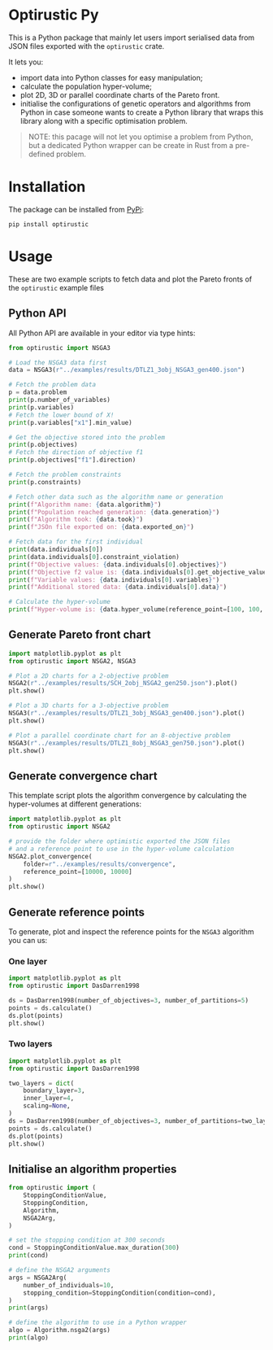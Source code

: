 # Optirustic Py

This is a Python package that mainly let users import serialised data from JSON files
exported with the `optirustic` crate.

It lets you:

- import data into Python classes for easy manipulation;
- calculate the population hyper-volume;
- plot 2D, 3D or parallel coordinate charts of the Pareto front.
- initialise the configurations of genetic operators and algorithms from Python in case
  someone wants to create a Python library that wraps this library along with a specific
  optimisation problem.

> NOTE: this pacage will not let you optimise a problem from Python, but a
> dedicated Python wrapper can be create in Rust from a pre-defined problem.

# Installation

The package can be installed from [PyPi](https://pypi.org/project/optirustic/):

```
pip install optirustic
```

# Usage

These are two example scripts to fetch data and plot the Pareto fronts of the `optirustic` example
files

## Python API

All Python API are available in your editor via type hints:

```python
from optirustic import NSGA3

# Load the NSGA3 data first
data = NSGA3(r"../examples/results/DTLZ1_3obj_NSGA3_gen400.json")

# Fetch the problem data
p = data.problem
print(p.number_of_variables)
print(p.variables)
# Fetch the lower bound of X!
print(p.variables["x1"].min_value)

# Get the objective stored into the problem
print(p.objectives)
# Fetch the direction of objective f1
print(p.objectives["f1"].direction)

# Fetch the problem constraints
print(p.constraints)

# Fetch other data such as the algorithm name or generation
print(f"Algorithm name: {data.algorithm}")
print(f"Population reached generation: {data.generation}")
print(f"Algorithm took: {data.took}")
print(f"JSOn file exported on: {data.exported_on}")

# Fetch data for the first individual
print(data.individuals[0])
print(data.individuals[0].constraint_violation)
print(f"Objective values: {data.individuals[0].objectives}")
print(f"Objective f2 value is: {data.individuals[0].get_objective_value("f2")}")
print(f"Variable values: {data.individuals[0].variables}")
print(f"Additional stored data: {data.individuals[0].data}")

# Calculate the hyper-volume
print(f"Hyper-volume is: {data.hyper_volume(reference_point=[100, 100, 100])}")
```

## Generate Pareto front chart

```python
import matplotlib.pyplot as plt
from optirustic import NSGA2, NSGA3

# Plot a 2D charts for a 2-objective problem
NSGA2(r"../examples/results/SCH_2obj_NSGA2_gen250.json").plot()
plt.show()

# Plot a 3D charts for a 3-objective problem
NSGA3(r"../examples/results/DTLZ1_3obj_NSGA3_gen400.json").plot()
plt.show()

# Plot a parallel coordinate chart for an 8-objective problem
NSGA3(r"../examples/results/DTLZ1_8obj_NSGA3_gen750.json").plot()
plt.show()

```

## Generate convergence chart

This template script plots the algorithm convergence by calculating
the hyper-volumes at different generations:

```python
import matplotlib.pyplot as plt
from optirustic import NSGA2

# provide the folder where optimistic exported the JSON files
# and a reference point to use in the hyper-volume calculation
NSGA2.plot_convergence(
    folder=r"../examples/results/convergence",
    reference_point=[10000, 10000]
)
plt.show()
```

## Generate reference points

To generate, plot and inspect the reference points for the `NSGA3` algorithm you can us:

### One layer

```python
import matplotlib.pyplot as plt
from optirustic import DasDarren1998

ds = DasDarren1998(number_of_objectives=3, number_of_partitions=5)
points = ds.calculate()
ds.plot(points)
plt.show()

```

### Two layers

```python
import matplotlib.pyplot as plt
from optirustic import DasDarren1998

two_layers = dict(
    boundary_layer=3,
    inner_layer=4,
    scaling=None,
)
ds = DasDarren1998(number_of_objectives=3, number_of_partitions=two_layers)
points = ds.calculate()
ds.plot(points)
plt.show()
```

## Initialise an algorithm properties

```python
from optirustic import (
    StoppingConditionValue,
    StoppingCondition,
    Algorithm,
    NSGA2Arg,
)

# set the stopping condition at 300 seconds
cond = StoppingConditionValue.max_duration(300)
print(cond)

# define the NSGA2 arguments
args = NSGA2Arg(
    number_of_individuals=10,
    stopping_condition=StoppingCondition(condition=cond),
)
print(args)

# define the algorithm to use in a Python wrapper
algo = Algorithm.nsga2(args)
print(algo)

```